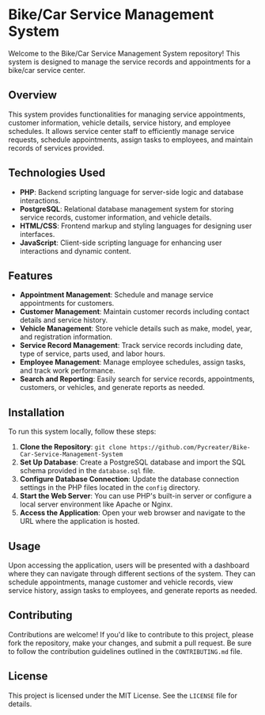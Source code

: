 # Bike/Car Service Management System

Welcome to the Bike/Car Service Management System repository! This system is designed to manage the service records and appointments for a bike/car service center.

## Overview

This system provides functionalities for managing service appointments, customer information, vehicle details, service history, and employee schedules. It allows service center staff to efficiently manage service requests, schedule appointments, assign tasks to employees, and maintain records of services provided.

## Technologies Used

- **PHP**: Backend scripting language for server-side logic and database interactions.
- **PostgreSQL**: Relational database management system for storing service records, customer information, and vehicle details.
- **HTML/CSS**: Frontend markup and styling languages for designing user interfaces.
- **JavaScript**: Client-side scripting language for enhancing user interactions and dynamic content.

## Features

- **Appointment Management**: Schedule and manage service appointments for customers.
- **Customer Management**: Maintain customer records including contact details and service history.
- **Vehicle Management**: Store vehicle details such as make, model, year, and registration information.
- **Service Record Management**: Track service records including date, type of service, parts used, and labor hours.
- **Employee Management**: Manage employee schedules, assign tasks, and track work performance.
- **Search and Reporting**: Easily search for service records, appointments, customers, or vehicles, and generate reports as needed.

## Installation

To run this system locally, follow these steps:

1. **Clone the Repository**: `git clone https://github.com/Pycreater/Bike-Car-Service-Management-System`
2. **Set Up Database**: Create a PostgreSQL database and import the SQL schema provided in the `database.sql` file.
3. **Configure Database Connection**: Update the database connection settings in the PHP files located in the `config` directory.
4. **Start the Web Server**: You can use PHP's built-in server or configure a local server environment like Apache or Nginx.
5. **Access the Application**: Open your web browser and navigate to the URL where the application is hosted.

## Usage

Upon accessing the application, users will be presented with a dashboard where they can navigate through different sections of the system. They can schedule appointments, manage customer and vehicle records, view service history, assign tasks to employees, and generate reports as needed.

## Contributing

Contributions are welcome! If you'd like to contribute to this project, please fork the repository, make your changes, and submit a pull request. Be sure to follow the contribution guidelines outlined in the `CONTRIBUTING.md` file.

## License

This project is licensed under the MIT License. See the `LICENSE` file for details.
